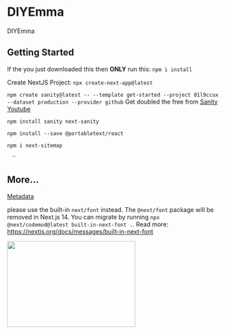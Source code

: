# DIYEmma
DIYEmma


## Getting Started

If the you just downloaded this then **ONLY** run this:
`npm i install`


Create NextJS Project: `npx create-next-app@latest`

`npm create sanity@latest -- --template get-started --project 01l9ccux --dataset production --provider github`
Get doubled the free from [Sanity Youtube](http://sanity.io/youtube)


`npm install sanity next-sanity`


`npm install --save @portabletext/react` 

`npm i next-sitemap` 

`` `` ``


## More...

[Metadata](https://beta.nextjs.org/docs/api-reference/metadata)

please use the built-in `next/font` instead. The `@next/font` package will be removed in Next.js 14. You can migrate by running `npx @next/codemod@latest built-in-next-font .`. Read more: https://nextjs.org/docs/messages/built-in-next-font




<img loading="lazy" width="300" height="200" decoding="async" data-nimg="1" srcset="/_next/image?url=https%3A%2F%2Fcdn.sanity.io%2Fimages%2F01l9ccux%2Fproduction%2F12334c95b5c9e5a20baf7716d4c7104019a8b28d-1536x1024.webp&amp;w=384&amp;q=60 1x, /_next/image?url=https%3A%2F%2Fcdn.sanity.io%2Fimages%2F01l9ccux%2Fproduction%2F12334c95b5c9e5a20baf7716d4c7104019a8b28d-1536x1024.webp&amp;w=640&amp;q=60 2x" src="/_next/image?url=https%3A%2F%2Fcdn.sanity.io%2Fimages%2F01l9ccux%2Fproduction%2F12334c95b5c9e5a20baf7716d4c7104019a8b28d-1536x1024.webp&amp;w=640&amp;q=60" style="color: transparent;">
